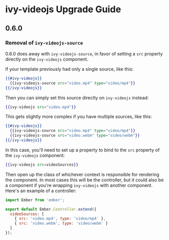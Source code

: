# ivy-videojs Upgrade Guide

## 0.6.0

### Removal of `ivy-videojs-source`

0.6.0 does away with `ivy-videojs-source`, in favor of setting a `src` property directly on the `ivy-videojs` component.

If your template previously had only a single source, like this:

```handlebars
{{#ivy-videojs}}
  {{ivy-videojs-source src="video.mp4" type="video/mp4"}}
{{/ivy-videojs}}
```

Then you can simply set this source directly on `ivy-videojs` instead:

```handlebars
{{ivy-videojs src="video.mp4"}}
```

This gets slightly more complex if you have multiple sources, like this:

```handlebars
{{#ivy-videojs}}
  {{ivy-videojs-source src="video.mp4" type="video/mp4"}}
  {{ivy-videojs-source src="video.webm" type="video/webm"}}
{{/ivy-videojs}}
```

In this case, you'll need to set up a property to bind to the `src` property of the `ivy-videojs` component:

```handlebars
{{ivy-videojs src=videoSources}}
```

Then open up the class of whichever context is responsible for rendering the component. In most cases this will be the controller, but it could also be a component if you're wrapping `ivy-videojs` with another component. Here's an example of a controller:

```js
import Ember from 'ember';

export default Ember.Controller.extend({
  videoSources: [
    { src: 'video.mp4', type: 'video/mp4' },
    { src: 'video.webm', type: 'video/webm' }
  ]
});
```
